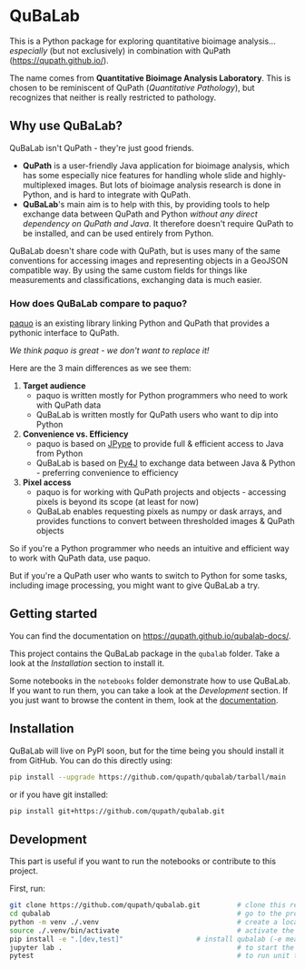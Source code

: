 # QuBaLab

This is a Python package for exploring quantitative bioimage analysis... *especially* (but not exclusively) in combination with QuPath (https://qupath.github.io/).

The name comes from **Quantitative Bioimage Analysis Laboratory**. This is chosen to be reminiscent of QuPath (*Quantitative Pathology*), but recognizes that neither is really restricted to pathology.

## Why use QuBaLab?

QuBaLab isn't QuPath - they're just good friends.

* **QuPath** is a user-friendly Java application for bioimage analysis, which has some especially nice features for handling whole slide and highly-multiplexed images. But lots of bioimage analysis research is done in Python, and is hard to integrate with QuPath.
* **QuBaLab**'s main aim is to help with this, by providing tools to help exchange data between QuPath and Python *without any direct dependency on QuPath and Java*. It therefore doesn't require QuPath to be installed, and can be used entirely from Python.

QuBaLab doesn't share code with QuPath, but is uses many of the same conventions for accessing images and representing objects in a GeoJSON compatible way. By using the same custom fields for things like measurements and classifications, exchanging data is much easier.

### How does QuBaLab compare to paquo?

[paquo](https://paquo.readthedocs.io/) is an existing library linking Python and QuPath that provides a pythonic interface to QuPath.

_We think paquo is great - we don't want to replace it!_

Here are the 3 main differences as we see them:

1. **Target audience**
    - paquo is written mostly for Python programmers who need to work with QuPath data
    - QuBaLab is written mostly for QuPath users who want to dip into Python
2. **Convenience vs. Efficiency**
    - paquo is based on [JPype](http://jpype.readthedocs.io/) to provide full & efficient access to Java from Python
    - QuBaLab is based on [Py4J](https://www.py4j.org) to exchange data between Java & Python - preferring convenience to efficiency
3. **Pixel access**
    - paquo is for working with QuPath projects and objects - accessing pixels is beyond its scope (at least for now)
    - QuBaLab enables requesting pixels as numpy or dask arrays, and provides functions to convert between thresholded images & QuPath objects

So if you're a Python programmer who needs an intuitive and efficient way to work with QuPath data, use paquo.

But if you're a QuPath user who wants to switch to Python for some tasks, including image processing, you might want to give QuBaLab a try.

## Getting started

You can find the documentation on https://qupath.github.io/qubalab-docs/.

This project contains the QuBaLab package in the `qubalab` folder. Take a look at the *Installation* section to install it.

Some notebooks in the `notebooks` folder demonstrate how to use QuBaLab. If you want to run them, you can take a look at the *Development* section. If you just want to browse the content in them, look at the [documentation](https://qupath.github.io/qubalab/notebooks.html).

## Installation

QuBaLab will live on PyPI soon, but for the time being you should install it from GitHub. You can do this directly using:

```bash
pip install --upgrade https://github.com/qupath/qubalab/tarball/main
```

or if you have git installed:

```bash
pip install git+https://github.com/qupath/qubalab.git
```

## Development

This part is useful if you want to run the notebooks or contribute to this project.

First, run:

```bash
git clone https://github.com/qupath/qubalab.git         # clone this repository
cd qubalab                                              # go to the project directory
python -m venv ./.venv                                  # create a local virual environment
source ./.venv/bin/activate                             # activate the venv
pip install -e ".[dev,test]"                  # install qubalab (-e means changes are loaded dynamically)
jupyter lab .                                           # to start the Jupyter notebooks
pytest                                                  # to run unit tests
```
